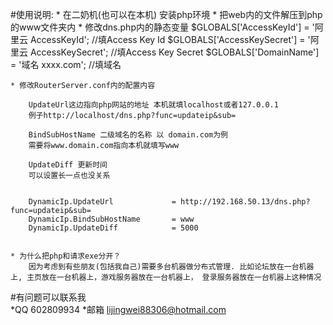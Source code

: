 #使用说明:
	* 在二奶机(也可以在本机) 安装php环境
	* 把web内的文件解压到php的www文件夹内
	* 修改dns.php内的静态变量
		$GLOBALS['AccessKeyId'] = '阿里云 AccessKeyId';  //填Access Key Id
		$GLOBALS['AccessKeySecret'] = '阿里云 AccessKeySecret'; //填Access Key Secret
		$GLOBALS['DomainName'] = '域名 xxxx.com'; //填域名

	* 修改RouterServer.conf内的配置内容

		UpdateUrl这边指向php网站的地址 本机就填localhost或者127.0.0.1
		例子http://localhost/dns.php?func=updateip&sub=

		BindSubHostName 二级域名的名称 以 domain.com为例
		需要将www.domain.com指向本机就填写www

		UpdateDiff 更新时间
		可以设置长一点也没关系


		DynamicIp.UpdateUrl 			= http://192.168.50.13/dns.php?func=updateip&sub=
		DynamicIp.BindSubHostName		= www
		DynamicIp.UpdateDiff			= 5000


	* 为什么把php和请求exe分开？
		因为考虑到有些朋友(包括我自己)需要多台机器做分布式管理. 比如论坛放在一台机器上, 主页放在一台机器上，游戏服务器放在一台机器上， 登录服务器放在一台机器上这种情况




#有问题可以联系我  
	*QQ 	602809934 
	*邮箱 	lijingwei88306@hotmail.com